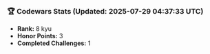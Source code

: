 ### 🏆 Codewars Stats (Updated: 2025-07-29 04:37:33 UTC)

- **Rank:** 8 kyu
- **Honor Points:** 3
- **Completed Challenges:** 1
